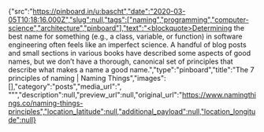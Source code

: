 {"src":"https://pinboard.in/u:bascht","date":"2020-03-05T10:18:16.000Z","slug":null,"tags":["naming","programming","computer-science","architecture","pinboard"],"text":"<blockquote>Determining the best name for something (e.g., a class, variable, or function) in software engineering often feels like an imperfect science. A handful of blog posts and small sections in various books have described some aspects of good names, but we don’t have a thorough, canonical set of principles that describe what makes a name a good name.</blockquote>","type":"pinboard","title":"The 7 principles of naming | Naming Things","images":[],"category":"posts","media_url":", \"\"","description":null,"preview_url":null,"original_url":"https://www.namingthings.co/naming-things-principles","location_latitude":null,"additional_payload":null,"location_longitude":null}